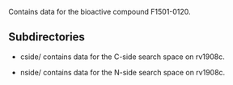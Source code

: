 Contains data for the bioactive compound F1501-0120.

## Subdirectories

- cside/ contains data for the C-side search space on rv1908c.

- nside/ contains data for the N-side search space on rv1908c.

